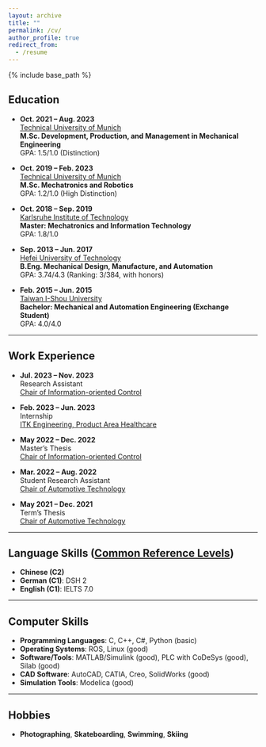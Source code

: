 ```yaml
---
layout: archive
title: ""
permalink: /cv/
author_profile: true
redirect_from:
  - /resume
---
```


{% include base_path %}

## Education
* **Oct. 2021 – Aug. 2023**  
  [Technical University of Munich](https://www.tum.de/en/)  
  **M.Sc. Development, Production, and Management in Mechanical Engineering**  
  GPA: 1.5/1.0 (Distinction)

* **Oct. 2019 – Feb. 2023**  
  [Technical University of Munich](https://www.tum.de/en/)  
  **M.Sc. Mechatronics and Robotics**  
  GPA: 1.2/1.0 (High Distinction)

* **Oct. 2018 – Sep. 2019**  
  [Karlsruhe Institute of Technology](https://www.kit.edu/english/)  
  **Master: Mechatronics and Information Technology**  
  GPA: 1.8/1.0 

* **Sep. 2013 – Jun. 2017**  
  [Hefei University of Technology](https://jxxysme.hfut.edu.cn/)  
  **B.Eng. Mechanical Design, Manufacture, and Automation**  
  GPA: 3.74/4.3 (Ranking: 3/384, with honors)

* **Feb. 2015 – Jun. 2015**  
  [Taiwan I-Shou University](https://www2.isu.edu.tw/en1/)  
  **Bachelor: Mechanical and Automation Engineering (Exchange Student)**  
  GPA: 4.0/4.0

---

## Work Experience
* **Jul. 2023 – Nov. 2023**  
  Research Assistant  
  [Chair of Information-oriented Control](https://www.ce.cit.tum.de/en/itr/home/)

* **Feb. 2023 – Jun. 2023**  
  Internship  
  [ITK Engineering, Product Area Healthcare](https://www.itk-engineering.de/en/healthcare/medical-robotics/)

* **May 2022 – Dec. 2022**  
  Master’s Thesis  
  [Chair of Information-oriented Control](https://www.ce.cit.tum.de/en/itr/home/)

* **Mar. 2022 – Aug. 2022**  
  Student Research Assistant  
  [Chair of Automotive Technology](https://www.mos.ed.tum.de/en/ftm/main-research/automated-driving/driving-simulator/)

* **May 2021 – Dec. 2021**  
  Term’s Thesis  
  [Chair of Automotive Technology](https://www.mos.ed.tum.de/en/ftm/home/)

---

## Language Skills ([Common Reference Levels](https://en.wikipedia.org/wiki/Common_European_Framework_of_Reference_for_Languages))
* **Chinese (C2)**  
* **German (C1)**: DSH 2  
* **English (C1)**: IELTS 7.0  


---

## Computer Skills
* **Programming Languages**: C, C++, C#, Python (basic)  
* **Operating Systems**: ROS, Linux (good)  
* **Software/Tools**: MATLAB/Simulink (good), PLC with CoDeSys (good), Silab (good)  
* **CAD Software**: AutoCAD, CATIA, Creo, SolidWorks (good)  
* **Simulation Tools**: Modelica (good)

---

## Hobbies
* **Photographing**, **Skateboarding**, **Swimming**, **Skiing**
  

